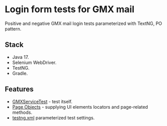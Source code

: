 # Login form tests for GMX mail  

Positive and negative GMX mail login tests parameterized with TextNG, PO pattern.

## Stack

- Java 17.
- Selenium WebDriver.
- TestNG.
- Gradle.

## Features

- [GMXServiceTest](src/test/java/GMXServiceTest.java) - test itself.
- [Page Objects](src/main/java) - supplying UI elements locators and page-related methods.   
- [testng.xml](src/test/java/testng.xml) parameterized test settings.
